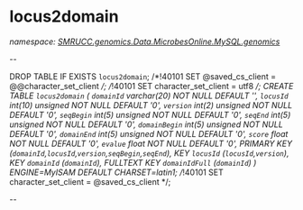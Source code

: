 ﻿# locus2domain
_namespace: [SMRUCC.genomics.Data.MicrobesOnline.MySQL.genomics](./index.md)_

--
 
 DROP TABLE IF EXISTS `locus2domain`;
 /*!40101 SET @saved_cs_client = @@character_set_client */;
 /*!40101 SET character_set_client = utf8 */;
 CREATE TABLE `locus2domain` (
 `domainId` varchar(20) NOT NULL DEFAULT '',
 `locusId` int(10) unsigned NOT NULL DEFAULT '0',
 `version` int(2) unsigned NOT NULL DEFAULT '0',
 `seqBegin` int(5) unsigned NOT NULL DEFAULT '0',
 `seqEnd` int(5) unsigned NOT NULL DEFAULT '0',
 `domainBegin` int(5) unsigned NOT NULL DEFAULT '0',
 `domainEnd` int(5) unsigned NOT NULL DEFAULT '0',
 `score` float NOT NULL DEFAULT '0',
 `evalue` float NOT NULL DEFAULT '0',
 PRIMARY KEY (`domainId`,`locusId`,`version`,`seqBegin`,`seqEnd`),
 KEY `locusId` (`locusId`,`version`),
 KEY `domainId` (`domainId`),
 FULLTEXT KEY `domainIdFull` (`domainId`)
 ) ENGINE=MyISAM DEFAULT CHARSET=latin1;
 /*!40101 SET character_set_client = @saved_cs_client */;
 
 --




